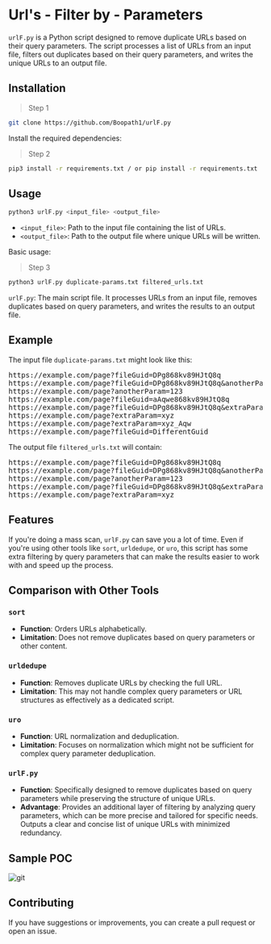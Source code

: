 # Url's - Filter by - Parameters
`urlF.py` is a Python script designed to remove duplicate URLs based on their query parameters. The script processes a list of URLs from an input file, filters out duplicates based on their query parameters, and writes the unique URLs to an output file.

## Installation

> Step 1
```sh
git clone https://github.com/Boopath1/urlF.py
```

Install the required dependencies:
> Step 2
```sh
pip3 install -r requirements.txt / or pip install -r requirements.txt
```

## Usage
```sh
python3 urlF.py <input_file> <output_file>
```

- `<input_file>`: Path to the input file containing the list of URLs.
- `<output_file>`: Path to the output file where unique URLs will be written.

Basic usage:
> Step 3
```sh
python3 urlF.py duplicate-params.txt filtered_urls.txt
```
`urlF.py`: The main script file. It processes URLs from an input file, removes duplicates based on query parameters, and writes the results to an output file.

## Example
The input file `duplicate-params.txt` might look like this:
<pre>
https://example.com/page?fileGuid=DPg868kv89HJtQ8q
https://example.com/page?fileGuid=DPg868kv89HJtQ8q&anotherParam=123
https://example.com/page?anotherParam=123
https://example.com/page?fileGuid=aAqwe868kv89HJtQ8q
https://example.com/page?fileGuid=DPg868kv89HJtQ8q&extraParam=xyz
https://example.com/page?extraParam=xyz
https://example.com/page?extraParam=xyz_Aqw
https://example.com/page?fileGuid=DifferentGuid
</pre>

The output file `filtered_urls.txt` will contain:
<pre>
https://example.com/page?fileGuid=DPg868kv89HJtQ8q
https://example.com/page?fileGuid=DPg868kv89HJtQ8q&anotherParam=123
https://example.com/page?anotherParam=123
https://example.com/page?fileGuid=DPg868kv89HJtQ8q&extraParam=xyz
https://example.com/page?extraParam=xyz
</pre>


## Features
If you're doing a mass scan, `urlF.py` can save you a lot of time. Even if you're using other tools like `sort`, `urldedupe`, or `uro`, this script has some extra filtering by query parameters that can make the results easier to work with and speed up the process.

## Comparison with Other Tools

### `sort`

- **Function**: Orders URLs alphabetically.
- **Limitation**: Does not remove duplicates based on query parameters or other content.

### `urldedupe`

- **Function**: Removes duplicate URLs by checking the full URL.
- **Limitation**: This may not handle complex query parameters or URL structures as effectively as a dedicated script.

### `uro`

- **Function**: URL normalization and deduplication.
- **Limitation**: Focuses on normalization which might not be sufficient for complex query parameter deduplication.

### `urlF.py`

- **Function**: Specifically designed to remove duplicates based on query parameters while preserving the structure of unique URLs.
- **Advantage**: Provides an additional layer of filtering by analyzing query parameters, which can be more precise and tailored for specific needs. Outputs a clear and concise list of unique URLs with minimized redundancy.

## Sample POC
![git](https://github.com/user-attachments/assets/1a8a59e2-ec9f-4c31-bb49-dfad7841c5f6)


## Contributing

If you have suggestions or improvements, you can create a pull request or open an issue.
